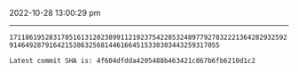 2022-10-28 13:00:29 pm

---

`171186195283178516131202389911219237542285324897792783222136428293259291464928791642153863256814461664515330303443259317055`

`Latest commit SHA is: 4f604dfdda4205488b463421c867b6fb6210d1c2 `
